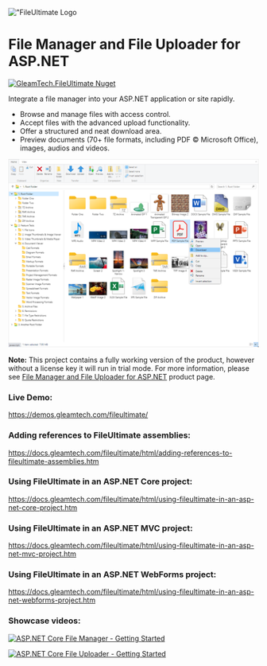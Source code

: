 !["FileUltimate Logo](fileultimate-logo.png)
# File Manager and File Uploader for ASP.NET
[![GleamTech.FileUltimate Nuget](https://img.shields.io/nuget/v/GleamTech.FileUltimate)](https://www.nuget.org/packages/GleamTech.FileUltimate/ "GleamTech.FileUltimate Nuget")

Integrate a file manager into your ASP.NET application or site rapidly.

- Browse and manage files with access control. 
- Accept files with the advanced upload functionality.
- Offer a structured and neat download area.
- Preview documents (70+ file formats, including PDF &#169; Microsoft Office), images, audios and videos.

<kbd>![File Manager and File Uploader for ASP.NET](fileultimate-screenshot.png)</kbd>

**Note:** This project contains a fully working version of the product, however without a license key it will run in trial mode. For more information, please see [File Manager and File Uploader for ASP.NET](https://www.gleamtech.com/fileultimate) product page.

### Live Demo:
https://demos.gleamtech.com/fileultimate/

### Adding references to FileUltimate assemblies:
https://docs.gleamtech.com/fileultimate/html/adding-references-to-fileultimate-assemblies.htm

### Using FileUltimate in an ASP.NET Core project:
https://docs.gleamtech.com/fileultimate/html/using-fileultimate-in-an-asp-net-core-project.htm

### Using FileUltimate in an ASP.NET MVC project:
https://docs.gleamtech.com/fileultimate/html/using-fileultimate-in-an-asp-net-mvc-project.htm

### Using FileUltimate in an ASP.NET WebForms project:
https://docs.gleamtech.com/fileultimate/html/using-fileultimate-in-an-asp-net-webforms-project.htm

### Showcase videos:
[![ASP.NET Core File Manager - Getting Started](https://i.ytimg.com/vi/oZ9ZfwsqchM/maxresdefault.jpg)](https://youtu.be/oZ9ZfwsqchM "ASP.NET Core File Manager - Getting Started")

[![ASP.NET Core File Uploader - Getting Started](https://i.ytimg.com/vi/LWGYuZzYxzg/maxresdefault.jpg)](https://youtu.be/LWGYuZzYxzg "ASP.NET Core File Uploader - Getting Started")

